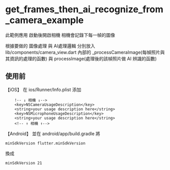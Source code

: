 # get_frames_then_ai_recognize_from_camera_example

此範例應用 啟動後開啟相機
相機會記錄下每一幀的圖像

根據要做的 圖像處理 與 AI處理邏輯
分別放入 lib/components/camera_view.dart
內部的 _processCameraImage(每幀照片與其資訊的處理的函數) 與 processImage(處理後的該幀照片做 AI 辨識的函數)

## 使用前
【iOS】
在 ios/Runner/Info.plist
添加
```
    !-- ↓ 相機 ↓-->
	<key>NSCameraUsageDescription</key>
	<string>your usage description here</string>
	<key>NSMicrophoneUsageDescription</key>
	<string>your usage description here</string>
	<!-- ↑ 相機 ↑-->
```

【Android】
並在 android/app/build.gradle
將
```
minSdkVersion flutter.minSdkVersion
```
換成
```
minSdkVersion 21
```

